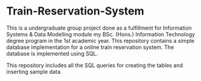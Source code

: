 # Train-Reservation-System

This is a undergraduate group project done as a fulfillment for Information Systems & Data Modelling module my BSc. (Hons.) Information Technology degree program in the 1st academic year. 
This repository contains a simple database implementation for a online train reservation system. 
The database is implemented using SQL.

This repository includes all the SQL queries for creating the tables and inserting sample data.

